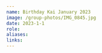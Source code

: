 ```yaml
---
name: Birthday Kai January 2023
image: /group-photos/IMG_0845.jpg
date: 2023-1-1
role: 
aliases:
links:
---
```


